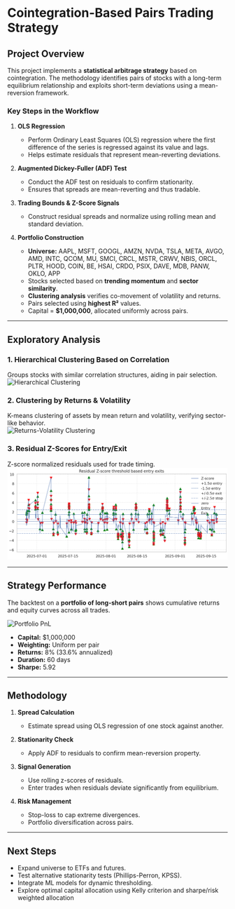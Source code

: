 # Cointegration-Based Pairs Trading Strategy  

## Project Overview  
This project implements a **statistical arbitrage strategy** based on cointegration. The methodology identifies pairs of stocks with a long-term equilibrium relationship and exploits short-term deviations using a mean-reversion framework.  

### Key Steps in the Workflow  
1. **OLS Regression**  
   - Perform Ordinary Least Squares (OLS) regression where the first difference of the series is regressed against its value and lags.  
   - Helps estimate residuals that represent mean-reverting deviations.  

2. **Augmented Dickey-Fuller (ADF) Test**  
   - Conduct the ADF test on residuals to confirm stationarity.  
   - Ensures that spreads are mean-reverting and thus tradable.  

3. **Trading Bounds & Z-Score Signals**  
   - Construct residual spreads and normalize using rolling mean and standard deviation.  

4. **Portfolio Construction**  
   - **Universe:** AAPL, MSFT, GOOGL, AMZN, NVDA, TSLA, META, AVGO, AMD, INTC, QCOM, MU, SMCI, CRCL, MSTR, CRWV, NBIS, ORCL, PLTR, HOOD, COIN, BE, HSAI, CRDO, PSIX, DAVE, MDB, PANW, OKLO, APP  
   - Stocks selected based on **trending momentum** and **sector similarity**.  
   - **Clustering analysis** verifies co-movement of volatility and returns.  
   - Pairs selected using **highest R²** values.  
   - Capital = **$1,000,000**, allocated uniformly across pairs.  

---

## Exploratory Analysis  

### 1. Hierarchical Clustering Based on Correlation  
Groups stocks with similar correlation structures, aiding in pair selection.  
![Hierarchical Clustering](https://github.com/user-attachments/assets/e3c8f708-be6e-439c-bafd-e30dca7665d6)  

### 2. Clustering by Returns & Volatility  
K-means clustering of assets by mean return and volatility, verifying sector-like behavior.  
![Returns-Volatility Clustering](https://github.com/user-attachments/assets/9f706f8f-d461-4220-8b61-c0fb9bfe3847)  

### 3. Residual Z-Scores for Entry/Exit  
Z-score normalized residuals used for trade timing.  
![Residuals with Thresholds](https://github.com/shubhamcodez/PairsTrading/blob/4cd5cd96c8b4190d46d6ae7301a2da5b99a90768/results/Cointegration%20Strategy%20-%20rolling%20residual%20fit.png)  

---

## Strategy Performance  

The backtest on a **portfolio of long-short pairs** shows cumulative returns and equity curves across all trades.  

![Portfolio PnL](https://github.com/user-attachments/assets/da16c0cb-309f-4510-87bb-6c115c710d0f)  

- **Capital:** $1,000,000  
- **Weighting:** Uniform per pair
- **Returns:** 8% (33.6% annualized) 
- **Duration:** 60 days
- **Sharpe:** 5.92

---

## Methodology  

1. **Spread Calculation**  
   - Estimate spread using OLS regression of one stock against another.  

2. **Stationarity Check**  
   - Apply ADF to residuals to confirm mean-reversion property.  

3. **Signal Generation**  
   - Use rolling z-scores of residuals.  
   - Enter trades when residuals deviate significantly from equilibrium.  

4. **Risk Management**  
   - Stop-loss to cap extreme divergences.  
   - Portfolio diversification across pairs.  

---

## Next Steps  
- Expand universe to ETFs and futures.  
- Test alternative stationarity tests (Phillips-Perron, KPSS).  
- Integrate ML models for dynamic thresholding.  
- Explore optimal capital allocation using Kelly criterion and sharpe/risk weighted allocation

